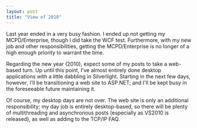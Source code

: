 ```yaml
---
layout: post
title: "View of 2010"
---
```

Last year ended in a very busy fashion. I ended up not getting my MCPD/Enterprise, though I did take the WCF test. Furthermore, with my new job and other responsibilities, getting the MCPD/Enterprise is no longer of a high enough priority to warrant the time.



Regarding the new year (2010), expect some of my posts to take a web-based turn. Up until this point, I've almost entirely done desktop applications with a little dabbling in Silverlight. Starting in the next few days, however, I'll be transitioning a web site to ASP.NET; and I'll be kept busy in the foreseeable future maintaining it.



Of course, my desktop days are not over. The web site is only an additional responsibility; my day job is entirely desktop-based, so there will be plenty of multithreading and asynchronous posts (especially as VS2010 is released), as well as adding to the TCP/IP FAQ.

